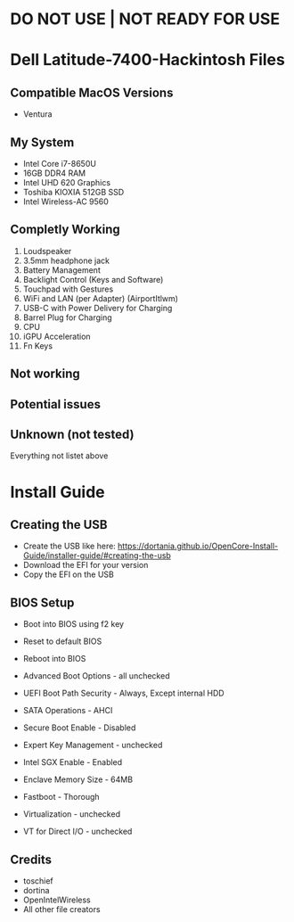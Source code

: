 # DO NOT USE | NOT READY FOR USE

# Dell Latitude-7400-Hackintosh Files

## Compatible MacOS Versions
- Ventura

## My System
- Intel Core i7-8650U
- 16GB DDR4 RAM
- Intel UHD 620 Graphics
- Toshiba KIOXIA 512GB SSD
- Intel Wireless-AC 9560

## Completly Working
1) Loudspeaker
2) 3.5mm headphone jack
4) Battery Management
5) Backlight Control (Keys and Software)
7) Touchpad with Gestures
8) WiFi and LAN (per Adapter) (AirportItlwm)
10) USB-C with Power Delivery for Charging
11) Barrel Plug for Charging
13) CPU 
14) iGPU Acceleration
15) Fn Keys

## Not working

## Potential issues

## Unknown (not tested)
Everything not listet above

# Install Guide

## Creating the USB
- Create the USB like here: https://dortania.github.io/OpenCore-Install-Guide/installer-guide/#creating-the-usb
- Download the EFI for your version
- Copy the EFI on the USB

## BIOS Setup
- Boot into BIOS using f2 key
- Reset to default BIOS
- Reboot into BIOS

- Advanced Boot Options - all unchecked
- UEFI Boot Path Security - Always, Except internal HDD
 
- SATA Operations - AHCI

- Secure Boot Enable - Disabled
- Expert Key Management - unchecked
  
- Intel SGX Enable - Enabled
- Enclave Memory Size - 64MB
  
- Fastboot - Thorough
  
- Virtualization - unchecked
- VT for Direct I/O - unchecked

## Credits
- toschief
- dortina
- OpenIntelWireless
- All other file creators
